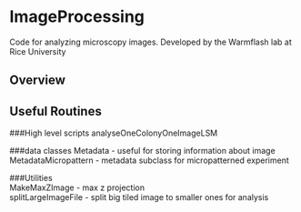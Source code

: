 # ImageProcessing
Code for analyzing microscopy images. Developed by the Warmflash lab at Rice University

## Overview


## Useful Routines


###High level scripts
analyseOneColonyOneImageLSM   

###data classes
Metadata - useful for storing information about image   
MetadataMicropattern - metadata subclass for micropatterned experiment



###Utilities   
MakeMaxZImage - max z projection   
splitLargeImageFile - split big tiled image to smaller ones for analysis


